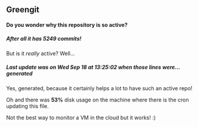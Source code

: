## Greengit

#### Do you wonder why this repository is so active?

##### After all it has 5249 commits!

But is it *really* active? Well...

##### Last update was on Wed Sep 18 at 13:25:02 when those lines were... generated

Yes, generated, because it certainly helps a lot to have such an active repo!

Oh and there was **53%** disk usage on the machine
where there is the cron updating this file.

Not the best way to monitor a VM in the cloud but it works! :)

